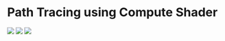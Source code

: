 <h1>Path Tracing using Compute Shader</h1>

<img src="https://github.com/ipud2/Unity-Basic-Shader/blob/master/RayPathTracing/pic/r1.png" >


<img src="https://github.com/ipud2/Unity-Basic-Shader/blob/master/RayPathTracing/pic/r2.png" >


<img src="https://github.com/ipud2/Unity-Basic-Shader/blob/master/RayPathTracing/pic/r3.png" >



